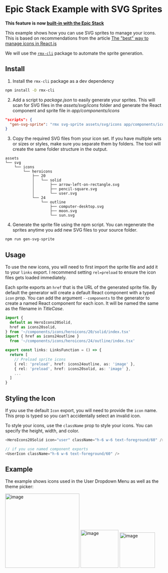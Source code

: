 # Epic Stack Example with SVG Sprites

**This feature is now [built-in with the Epic Stack](https://github.com/epicweb-dev/epic-stack/blob/main/docs/icons.md)**

This example shows how you can use SVG sprites to manage your icons. This is
based on recommendations from the article
[The "best" way to manage icons in React.js](https://benadam.me/thoughts/react-svg-sprites/)

We will use the [`rmx-cli`](https://github.com/kiliman/rmx-cli) package to
automate the sprite generation.

## Install

1. Install the `rmx-cli` package as a dev dependency

```bash
npm install -D rmx-cli
```

2. Add a script to _package.json_ to easily generate your sprites. This will
   scan for SVG files in the _assets/svg/icons_ folder and generate the React
   component and sprite file in _app/components/icons_

```json
"scripts": {
  "gen-svg-sprite": "rmx svg-sprite assets/svg/icons app/components/icons"
}
```

3. Copy the required SVG files from your icon set. If you have multiple sets or
   sizes or styles, make sure you separate them by folders. The tool will create
   the same folder structure in the output.

```
assets
└── svg
    └── icons
        └── heroicons
            ├── 20
            │   └── solid
            │       ├── arrow-left-on-rectangle.svg
            │       ├── pencil-square.svg
            │       └── user.svg
            └── 24
                └── outline
                    ├── computer-desktop.svg
                    ├── moon.svg
                    └── sun.svg
```

4. Generate the sprite file using the npm script. You can regenerate the sprites
   anytime you add new SVG files to your source folder.

```bash
npm run gen-svg-sprite
```

## Usage

To use the new icons, you will need to first import the sprite file and add it
to your `links` export. I recommend setting `rel=preload` to ensure the icon
files gets loaded immediately.

Each sprite exports an `href` that is the URL of the generated sprite file. By
default the generator will create a default React component with a typed `icon`
prop. You can add the argument `--components` to the generator to create a named
React component for each icon. It will be named the same as the filename in
_TitleCase_.

```ts
import {
  default as HeroIcons20Solid,
  href as icons20solid,
} from '~/components/icons/heroicons/20/solid/index.tsx'
import { href as icons24outline }
  from '~/components/icons/heroicons/24/outline/index.tsx'

export const links: LinksFunction = () => {
  return [
    // Preload sprite icons
    { rel: 'preload', href: icons24outline, as: 'image' },
    { rel: 'preload', href: icons20solid, as: 'image' },
    ...
  ]
}
```

## Styling the Icon

If you use the default `Icon` export, you will need to provide the `icon` name.
This prop is typed so you can't accidentally select an invalid icon.

To style your icons, use the `className` prop to style your icons. You can
specify the height, width, and color.

```ts
<HeroIcons20Solid icon="user" className="h-6 w-6 text-foreground/60" />

// if you use named component exports
<UserIcon className="h-6 w-6 text-foreground/60" />
```

## Example

The example shows icons used in the User Dropdown Menu as well as the theme
picker:

<img width="237" alt="image" src="https://github.com/epicweb-dev/epic-stack/assets/47168/940163d9-665f-4d1c-947a-12174a57a8dd">

<img width="121" alt="image" src="https://github.com/epicweb-dev/epic-stack/assets/47168/3defa740-6dd3-4a34-96c4-958404e6c865">

<img width="113" alt="image" src="https://github.com/epicweb-dev/epic-stack/assets/47168/40f0a8ee-05cc-446b-a5a7-50eeeab56bec">
